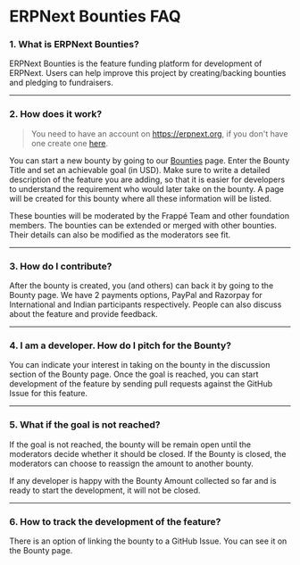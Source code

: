 # ERPNext Bounties FAQ

### 1. What is ERPNext Bounties?

ERPNext Bounties is the feature funding platform for development of ERPNext. Users can help improve this project by creating/backing bounties and pledging to fundraisers.

---

### 2. How does it work?
> You need to have an account on https://erpnext.org, if you don't have one create one [here](https://erpnext.org/login#signup).

You can start a new bounty by going to our [Bounties](https://erpnext.org/bounties) page. Enter the Bounty Title and set an achievable goal (in USD). Make sure to write a detailed description of the feature you are adding, so that it is easier for developers to understand the requirement who would later take on the bounty. A page will be created for this bounty where all these information will be listed.

These bounties will be moderated by the Frappé Team and other foundation members. The bounties can be extended or merged with other bounties. Their details can also be modified as the moderators see fit.

---

### 3. How do I contribute?

After the bounty is created, you (and others) can back it by going to the Bounty page. We have 2 payments options, PayPal and Razorpay for International and Indian participants respectively. People can also discuss about the feature and provide feedback.

---

### 4. I am a developer. How do I pitch for the Bounty?

You can indicate your interest in taking on the bounty in the discussion section of the Bounty page. Once the goal is reached, you can start development of the feature by sending pull requests against the GitHub Issue for this feature.

---

### 5. What if the goal is not reached?

If the goal is not reached, the bounty will be remain open until the moderators decide whether it should be closed. If the Bounty is closed, the moderators can choose to reassign the amount to another bounty.

If any developer is happy with the Bounty Amount collected so far and is ready to start the development, it will not be closed.

---

### 6. How to track the development of the feature?

There is an option of linking the bounty to a GitHub Issue. You can see it on the Bounty page.
